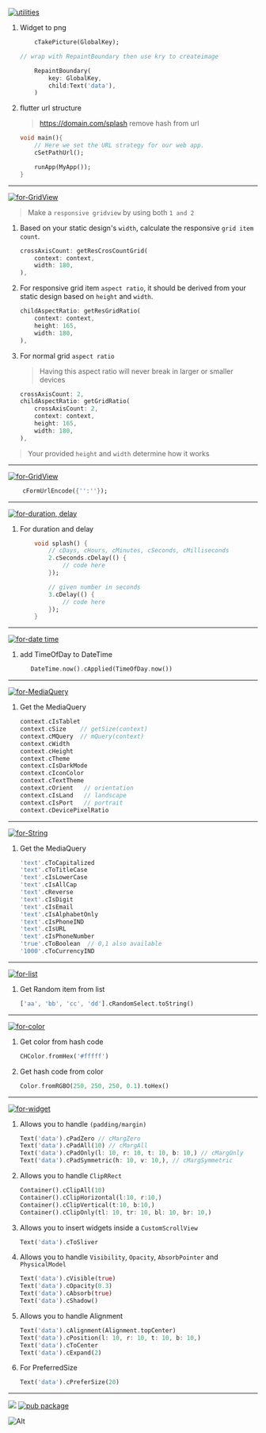 [![utilities](https://img.shields.io/badge/=>-utilities-green?style=for-the-badge)]()

1) Widget to png

    ```dart
        cTakePicture(GlobalKey);

    // wrap with RepaintBoundary then use kry to createimage

        RepaintBoundary(
            key: GlobalKey,
            child:Text('data'),
        )
    ```
1) flutter url structure
    > https://domain.com/splash remove hash from url
    ```dart
    void main(){
        // Here we set the URL strategy for our web app.
        cSetPathUrl();

        runApp(MyApp());
    }
    ```
---
[![for-GridView](https://img.shields.io/badge/for-GridView-green?style=for-the-badge)]()
> Make a `responsive gridview` by using both `1 and 2` 
1) Based on your static design's `width`, calculate the responsive `grid item count`.

    ```dart
    crossAxisCount: getResCrosCountGrid(
        context: context,
        width: 180,
    ),
    ```
1) For responsive grid item `aspect ratio`, it should be derived from your static design based on `height` and `width`.

    ```dart
    childAspectRatio: getResGridRatio(
        context: context,
        height: 165,
        width: 180,
    ),
    ```
1) For normal grid `aspect ratio` 
    > Having this aspect ratio will never break in larger or smaller devices

    ```dart
    crossAxisCount: 2,
    childAspectRatio: getGridRatio(
        crossAxisCount: 2,
        context: context,
        height: 165,
        width: 180,
    ),
    ```
> Your provided `height` and `width` determine how it works
---
[![for-GridView](https://img.shields.io/badge/for-application/x_www_form_urlencoded-green?style=for-the-badge)]()
```dart
    cFormUrlEncode({'':''});
```
---
[![for-duration, delay](https://img.shields.io/badge/for-duration,_delay-green?style=for-the-badge)]()

1) For duration and delay
    
    ```dart
        void splash() {
            // cDays, cHours, cMinutes, cSeconds, cMilliseconds
            2.cSeconds.cDelay(() {  
                // code here
            });

            // given number in seconds
            3.cDelay(() {  
                // code here
            });
        }
    ```

---
[![for-date time](https://img.shields.io/badge/for-Date_time-green?style=for-the-badge)]()

1) add TimeOfDay to DateTime
    
    ```dart
       DateTime.now().cApplied(TimeOfDay.now())
    ```
---
[![for-MediaQuery](https://img.shields.io/badge/for-MediaQuery-green?style=for-the-badge)]()

1) Get the MediaQuery

    ```dart
    context.cIsTablet
    context.cSize    // getSize(context)
    context.cMQuery  // mQuery(context)
    context.cWidth 
    context.cHeight
    context.cTheme
    context.cIsDarkMode
    context.cIconColor
    context.cTextTheme
    context.cOrient   // orientation
    context.cIsLand   // landscape
    context.cIsPort   // portrait
    context.cDevicePixelRatio
    ```
---
[![for-String](https://img.shields.io/badge/for-String-green?style=for-the-badge)]()

1) Get the MediaQuery

    ```dart
    'text'.cToCapitalized
    'text'.cToTitleCase
    'text'.cIsLowerCase
    'text'.cIsAllCap
    'text'.cReverse
    'text'.cIsDigit
    'text'.cIsEmail
    'text'.cIsAlphabetOnly
    'text'.cIsPhoneIND
    'text'.cIsURL
    'text'.cIsPhoneNumber
    'true'.cToBoolean  // 0,1 also available
    '1000'.cToCurrencyIND
    ```
---
[![for-list](https://img.shields.io/badge/for-List-green?style=for-the-badge)]()

1) Get Random item from list

    ```dart
    ['aa', 'bb', 'cc', 'dd'].cRandomSelect.toString()
    ```
---
[![for-color](https://img.shields.io/badge/for-color-green?style=for-the-badge)]()
1)  Get color from hash code

    ```dart
    CHColor.fromHex('#fffff')
    ```
1) Get hash code from color

    ```dart
    Color.fromRGBO(250, 250, 250, 0.1).toHex()
    ```
---
[![for-widget](https://img.shields.io/badge/for-widget-green?style=for-the-badge)]()

1) Allows you to handle `(padding/margin)`

    ```dart
    Text('data').cPadZero // cMargZero 
    Text('data').cPadAll(10) // cMargAll
    Text('data').cPadOnly(l: 10, r: 10, t: 10, b: 10,) // cMargOnly
    Text('data').cPadSymmetric(h: 10, v: 10,), // cMargSymmetric
    ```
1) Allows you to handle `ClipRRect`

    ```dart
    Container().cClipAll(10) 
    Container().cClipHorizontal(l:10, r:10,) 
    Container().cClipVertical(t:10, b:10,) 
    Container().cClipOnly(tl: 10, tr: 10, bl: 10, br: 10,) 
    ```
1) Allows you to insert widgets inside a `CustomScrollView`
    ```dart
    Text('data').cToSliver
    ```
1) Allows you to handle `Visibility`, `Opacity`, `AbsorbPointer` and `PhysicalModel`
    ```dart
    Text('data').cVisible(true)
    Text('data').cOpacity(0.3)
    Text('data').cAbsorb(true)
    Text('data').cShadow()
    ```
1) Allows you to handle Alignment
    ```dart
    Text('data').cAlignment(Alignment.topCenter)
    Text('data').cPosition(l: 10, r: 10, t: 10, b: 10,)
    Text('data').cToCenter
    Text('data').cExpand(2)
    ```
1) For PreferredSize
    ```dart
    Text('data').cPreferSize(20)
    ```
***

[![](https://img.shields.io/badge/From-RΞPADΓΞCH-blue??style=plastic)](https://repadtech.com/)
[![pub package](https://img.shields.io/pub/v/flutter_custom_utils.svg?logo=dart&logoColor=00b9fc)](https://pub.dartlang.org/packages/flutter_custom_utils)

![Alt](https://repobeats.axiom.co/api/embed/2101af02ba767cc668c359f4f1167731c55e3e87.svg "Activity graph")

